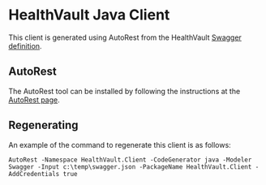 ﻿# HealthVault Java Client

This client is generated using AutoRest from the HealthVault [Swagger definition](https://developer.healthvault.com/Api).

## AutoRest

The AutoRest tool can be installed by following the instructions at the [AutoRest page](https://github.com/Azure/autorest).

## Regenerating
An example of the command to regenerate this client is as follows:

```
AutoRest -Namespace HealthVault.Client -CodeGenerator java -Modeler Swagger -Input c:\temp\swagger.json -PackageName HealthVault.Client -AddCredentials true
```
